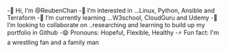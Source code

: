 -👋 Hi, I’m @ReubenChan
-👀 I’m interested in ...Linux, Python, Ansible and Terraform 
-🌱 I’m currently learning ...W3school, CloudGuru and Udemy
-💞️ I’m looking to collaborate on ..researching and learning to build up my portfolio in Github 
-😄 Pronouns: Hopeful, Flexible, Healthy
-⚡ Fun fact: I'm a wrestling fan and a family man
<!---
ReubenChan/ReubenChan is a ✨ special ✨ repository because its `README.md` (this file) appears on your GitHub profile.
You can click the Preview link to take a look at your changes.
--->
